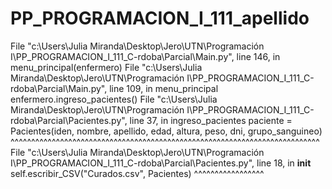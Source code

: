 # PP_PROGRAMACION_I_111_apellido
  File "c:\Users\Julia Miranda\Desktop\Jero\UTN\Programación I\PP_PROGRAMACION_I_111_C-rdoba\Parcial\Main.py", line 146, in <module>
    menu_principal(enfermero)
  File "c:\Users\Julia Miranda\Desktop\Jero\UTN\Programación I\PP_PROGRAMACION_I_111_C-rdoba\Parcial\Main.py", line 109, in menu_principal
    enfermero.ingreso_pacientes()
  File "c:\Users\Julia Miranda\Desktop\Jero\UTN\Programación I\PP_PROGRAMACION_I_111_C-rdoba\Parcial\Pacientes.py", line 37, in ingreso_pacientes
    paciente = Pacientes(iden, nombre, apellido, edad, altura, peso, dni, grupo_sanguineo)
               ^^^^^^^^^^^^^^^^^^^^^^^^^^^^^^^^^^^^^^^^^^^^^^^^^^^^^^^^^^^^^^^^^^^^^^^^^^^
  File "c:\Users\Julia Miranda\Desktop\Jero\UTN\Programación I\PP_PROGRAMACION_I_111_C-rdoba\Parcial\Pacientes.py", line 18, in __init__
    self.escribir_CSV("Curados.csv", Pacientes)
    ^^^^^^^^^^^^^^^^^